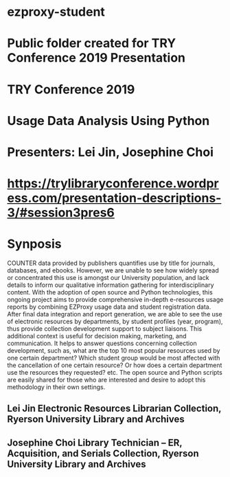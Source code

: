 # ezproxy-student
# Public folder created for TRY Conference 2019 Presentation
# TRY Conference 2019
# Usage Data Analysis Using Python
# Presenters: Lei Jin, Josephine Choi
# https://trylibraryconference.wordpress.com/presentation-descriptions-3/#session3pres6
# Synposis
COUNTER data provided by publishers quantifies use by title for journals, databases, and ebooks. However, we are unable to see how widely spread or concentrated this use is amongst our University population, and lack details to inform our qualitative information gathering for interdisciplinary content. With the adoption of open source and Python technologies, this ongoing project aims to provide comprehensive in-depth e-resources usage reports by combining EZProxy usage data and student registration data. After final data integration and report generation, we are able to see the use of electronic resources by departments, by student profiles (year, program), thus provide collection development support to subject liaisons. This additional context is useful for decision making, marketing, and communication. It helps to answer questions concerning collection development, such as, what are the top 10 most popular resources used by one certain department? Which student group would be most affected with the cancellation of one certain resource? Or how does a certain department use the resources they requested? etc. The open source and Python scripts are easily shared for those who are interested and desire to adopt this methodology in their own settings.

## Lei Jin Electronic Resources Librarian Collection, Ryerson University Library and Archives 
## Josephine Choi Library Technician – ER, Acquisition, and Serials Collection, Ryerson University Library and Archives
